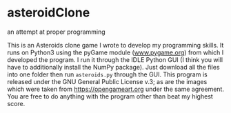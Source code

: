 # asteroidClone
an attempt at proper programming

This is an Asteroids clone game I wrote to develop my programming skills. It runs on Python3 using the pyGame module (www.pygame.org) from which I developed the program. I run it through the IDLE Python GUI (I think you will have to additionally install the NumPy package). Just download all the files into one folder then run `asteroids.py` through the GUI. This program is released under the GNU General Public License v.3; as are the images which were taken from https://opengameart.org under the same agreement. You are free to do anything with the program other than beat my highest score.
